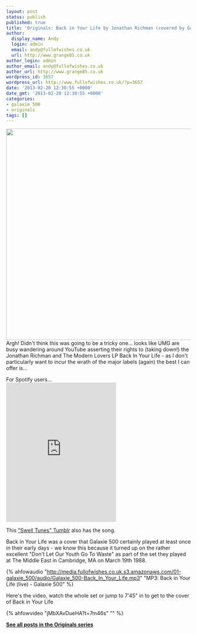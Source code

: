 ```yaml
---
layout: post
status: publish
published: true
title: 'Originals: Back in Your Life by Jonathan Richman (covered by Galaxie 500)'
author:
  display_name: Andy
  login: admin
  email: andy@fullofwishes.co.uk
  url: http://www.grange85.co.uk
author_login: admin
author_email: andy@fullofwishes.co.uk
author_url: http://www.grange85.co.uk
wordpress_id: 3657
wordpress_url: http://www.fullofwishes.co.uk/?p=3657
date: '2013-02-20 12:30:55 +0000'
date_gmt: '2013-02-20 12:30:55 +0000'
categories:
- galaxie 500
- originals
tags: []
---
```

<p><img src="http://media.fullofwishes.co.uk.s3.amazonaws.com/00-misc/pictures/jonathan-richman-and-the-modern-lovers-back-in-your-life.jpg" width="576" height="576" class="aligncenter" /><br />
Argh! Didn't think this was going to be a tricky one... looks like UMG are busy wandering around YouTube asserting their rights to (taking down!) the Jonathan Richman and The Modern Lovers LP Back In Your Life - as I don't particularly want to incur the wrath of the major labels (again) the best I can offer is...</p>
<p>For Spotify users...<br />
<iframe class="aligncenter" src="https://embed.spotify.com/?uri=spotify:track:5L3h2rkAEQQdKFlEKdGk8h" width="300" height="380" frameborder="0" allowtransparency="true"></iframe></p>
<p>This <a href="http://brandybonin.tumblr.com/post/36745708093/jonathan-richman-and-the-modern-lovers-back-in">"Swell Tunes" Tumblr</a> also has the song.</p>
<p>Back in Your Life was a cover that Galaxie 500 certainly played at least once in their early days - we know this because it turned up on the rather excellent "Don't Let Our Youth Go To Waste" as part of the set they played at The Middle East in Cambridge, MA on March 19th 1988.</p>

{% ahfowaudio "http://media.fullofwishes.co.uk.s3.amazonaws.com/01-galaxie_500/audio/Galaxie_500-Back_In_Your_Life.mp3" "MP3: Back in Your Life (live) - Galaxie 500" %}

<p>Here's the video, watch the whole set or jump to 7'45" in to get to the cover of Back in Your Life<br />
</p>
{% ahfowvideo "jMbXAvDueHA?t=7m46s" "" %}
<p><strong><a href="/category/originals/" title="List: Originals">See all posts in the Originals series</a></strong></p>
